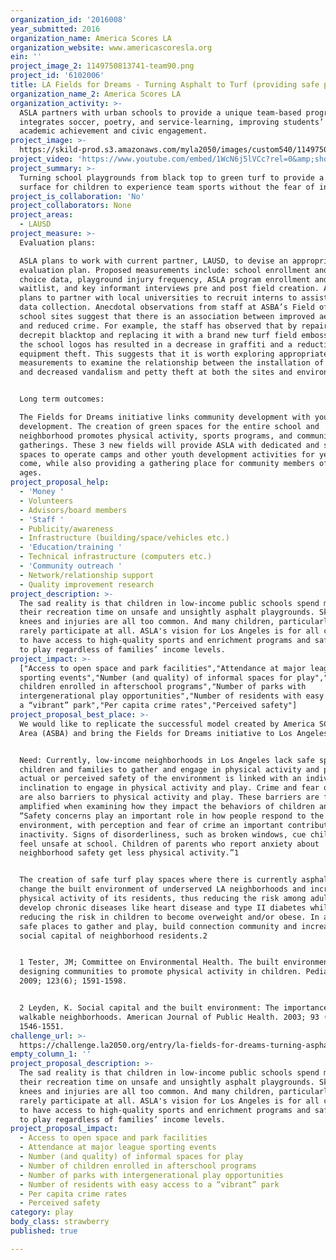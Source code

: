 ```yaml
---
organization_id: '2016008'
year_submitted: 2016
organization_name: America Scores LA
organization_website: www.americascoresla.org
ein: ''
project_image_2: 1149750813741-team90.png
project_id: '6102006'
title: LA Fields for Dreams - Turning Asphalt to Turf (providing safe places to play)
organization_name_2: America Scores LA
organization_activity: >-
  ASLA partners with urban schools to provide a unique team-based program that
  integrates soccer, poetry, and service-learning, improving students’ health,
  academic achievement and civic engagement.
project_image: >-
  https://skild-prod.s3.amazonaws.com/myla2050/images/custom540/1149750813741-team90.png
project_video: 'https://www.youtube.com/embed/1WcN6j5lVCc?rel=0&amp;showinfo=0'
project_summary: >-
  Turning school playgrounds from black top to green turf to provide a safe
  surface for children to experience team sports without the fear of injury.
project_is_collaboration: 'No'
project_collaborators: None
project_areas:
  - LAUSD
project_measure: >-
  Evaluation plans: 

  ASLA plans to work with current partner, LAUSD, to devise an appropriate
  evaluation plan. Proposed measurements include: school enrollment and school
  choice data, playground injury frequency, ASLA program enrollment and
  waitlist, and key informant interviews pre and post field creation. ASLA also
  plans to partner with local universities to recruit interns to assist with
  data collection. Anecdotal observations from staff at ASBA’s Field of Dreams
  school sites suggest that there is an association between improved aesthetics
  and reduced crime. For example, the staff has observed that by repairing a
  decrepit blacktop and replacing it with a brand new turf field embossed with
  the school logos has resulted in a decrease in graffiti and a reduction in
  equipment theft. This suggests that it is worth exploring appropriate
  measurements to examine the relationship between the installation of fields
  and decreased vandalism and petty theft at both the sites and environs.


  Long term outcomes:

  The Fields for Dreams initiative links community development with youth
  development. The creation of green spaces for the entire school and
  neighborhood promotes physical activity, sports programs, and community
  gatherings. These 3 new fields will provide ASLA with dedicated and safe
  spaces to operate camps and other youth development activities for years to
  come, while also providing a gathering place for community members of all
  ages.
project_proposal_help:
  - 'Money '
  - Volunteers
  - Advisors/board members
  - 'Staff '
  - Publicity/awareness
  - Infrastructure (building/space/vehicles etc.)
  - 'Education/training '
  - Technical infrastructure (computers etc.)
  - 'Community outreach '
  - Network/relationship support
  - Quality improvement research
project_description: >-
  The sad reality is that children in low-income public schools spend most of
  their recreation time on unsafe and unsightly asphalt playgrounds. Skinned
  knees and injuries are all too common. And many children, particularly girls,
  rarely participate at all. ASLA's vision for Los Angeles is for all children
  to have access to high-quality sports and enrichment programs and safe places
  to play regardless of families’ income levels.
project_impact: >-
  ["Access to open space and park facilities","Attendance at major league
  sporting events","Number (and quality) of informal spaces for play","Number of
  children enrolled in afterschool programs","Number of parks with
  intergenerational play opportunities","Number of residents with easy access to
  a “vibrant” park","Per capita crime rates","Perceived safety"]
project_proposal_best_place: >-
  We would like to replicate the successful model created by America SCORES Bay
  Area (ASBA) and bring the Fields for Dreams initiative to Los Angeles.


  Need: Currently, low-income neighborhoods in Los Angeles lack safe spaces for
  children and families to gather and engage in physical activity and play. The
  actual or perceived safety of the environment is linked with an individual’s
  inclination to engage in physical activity and play. Crime and fear of crime
  are also barriers to physical activity and play. These barriers are further
  amplified when examining how they impact the behaviors of children and youth.
  “Safety concerns play an important role in how people respond to the built
  environment, with perception and fear of crime an important contributor to
  inactivity. Signs of disorderliness, such as broken windows, cue children to
  feel unsafe at school. Children of parents who report anxiety about
  neighborhood safety get less physical activity.”1 


  The creation of safe turf play spaces where there is currently asphalt will
  change the built environment of underserved LA neighborhoods and increase
  physical activity of its residents, thus reducing the risk among adults to
  develop chronic diseases like heart disease and type II diabetes while
  reducing the risk in children to become overweight and/or obese. In addition,
  safe places to gather and play, build connection community and increase the
  social capital of neighborhood residents.2  


  1 Tester, JM; Committee on Environmental Health. The built environment:
  designing communities to promote physical activity in children. Pediatrics.
  2009; 123(6); 1591‐1598. 


  2 Leyden, K. Social capital and the built environment: The importance of
  walkable neighborhoods. American Journal of Public Health. 2003; 93 (9),
  1546-1551.
challenge_url: >-
  https://challenge.la2050.org/entry/la-fields-for-dreams-turning-asphalt-to-turf-providing-safe-places-to-play
empty_column_1: ''
project_proposal_description: >-
  The sad reality is that children in low-income public schools spend most of
  their recreation time on unsafe and unsightly asphalt playgrounds. Skinned
  knees and injuries are all too common. And many children, particularly girls,
  rarely participate at all. ASLA's vision for Los Angeles is for all children
  to have access to high-quality sports and enrichment programs and safe places
  to play regardless of families’ income levels.
project_proposal_impact:
  - Access to open space and park facilities
  - Attendance at major league sporting events
  - Number (and quality) of informal spaces for play
  - Number of children enrolled in afterschool programs
  - Number of parks with intergenerational play opportunities
  - Number of residents with easy access to a “vibrant” park
  - Per capita crime rates
  - Perceived safety
category: play
body_class: strawberry
published: true

---
```

